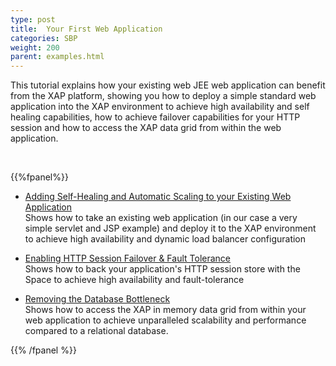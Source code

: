 ```yaml
---
type: post
title:  Your First Web Application
categories: SBP
weight: 200
parent: examples.html
---
```






This tutorial explains how your existing web JEE web application can benefit from the XAP platform, showing you how to deploy a simple standard web application into the XAP environment to achieve high availability and self healing capabilities, how to achieve failover capabilities for your HTTP session and how to access the XAP data grid from within the web application.

<br>

{{%fpanel%}}


- [Adding Self-Healing and Automatic Scaling to your Existing Web Application](./first-web-app-step-1.html)<br>
Shows how to take an existing web application (in our case a very simple servlet and JSP example) and deploy it to the XAP environment to achieve high availability and dynamic load balancer configuration


- [Enabling HTTP Session Failover & Fault Tolerance](./first-web-app-step-2.html)<br>
Shows how to back your application's HTTP session store with the Space to achieve high availability and fault-tolerance


- [Removing the Database Bottleneck](./first-web-app-step-3.html) <br>
Shows how to access the   XAP in memory data grid from within your web application to achieve unparalleled scalability and performance compared to a relational database.


{{% /fpanel %}}

